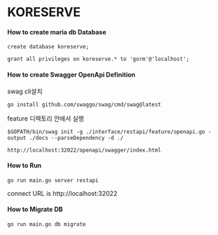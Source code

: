 # KORESERVE #

#### How to create maria db Database ####
```
create database koreserve;

grant all privileges on koreserve.* to 'gorm'@'localhost';

```

#### How to create Swagger OpenApi Definition ####
swag cli설치
```
go install github.com/swaggo/swag/cmd/swag@latest
```

feature 디렉토리 안에서 실행
```
$GOPATH/bin/swag init -g ./interface/restapi/feature/openapi.go -output ./docs --parseDependency -d ./
```
```
http://localhost:32022/openapi/swagger/index.html
```

#### How to Run  ####
```
go run main.go server restapi
```
connect URL is
http://localhost:32022

#### How to Migrate DB  ####
```
go run main.go db migrate
```

